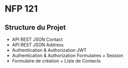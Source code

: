 # NFP 121

## Structure du Projet

- API REST JSON Contact
- API REST JSON Address
- Authentication & Authorization JWT
- Authentication & Authorization Formulaires + Session
- Formulaire de création + Liste de Contacts
